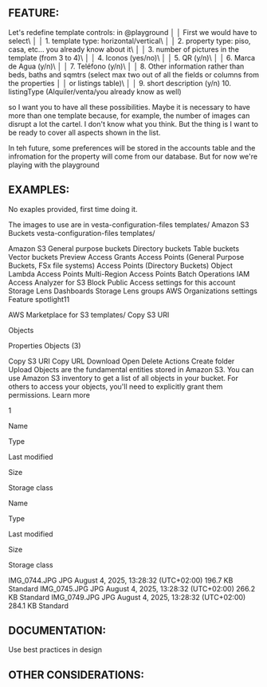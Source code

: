 ## FEATURE:

 Let's redefine template controls: in @playground                                                                                          │
│   First we would have to select\                                                                                                 │
│   1. template type: horizontal/vertical\\                                                                                        │
│   2. property type: piso, casa, etc... you already know about it\                                                                │
│   3. number of pictures in the template (from 3 to 4)\                                                                           │
│   4. Iconos (yes/no)\                                                                                                            │
│   5. QR (y/n)\                                                                                                                   │
│   6. Marca de Agua (y/n)\                                                                                                        │
│   7. Teléfono (y/n)\                                                                                                             │
│   8. Other information rather than beds, baths and sqmtrs (select max two out of all the fields or columns from the properties   │
│   or listings table)\                                                                                                            │
│   9. short description (y/n) 
10. listingType (Alquiler/venta/you already know as well)


so I want you to have all these possibilities. Maybe it is necessary to have more than one template because, for example, the number of images can disrupt a lot the cartel. I don't know what you think. But the thing is I want to be ready to cover all aspects shown in the list.

In teh future, some preferences will be stored in the accounts table and the infromation for the property will come from our database. But for now we're playing with the playground


## EXAMPLES:
No exaples provided, first time doing it. 

The images to use are in vesta-configuration-files
templates/
Amazon S3
Buckets
vesta-configuration-files
templates/



Amazon S3
General purpose buckets
Directory buckets
Table buckets
Vector buckets
Preview
Access Grants
Access Points (General Purpose Buckets, FSx file systems)
Access Points (Directory Buckets)
Object Lambda Access Points
Multi-Region Access Points
Batch Operations
IAM Access Analyzer for S3
Block Public Access settings for this account
Storage Lens
Dashboards
Storage Lens groups
AWS Organizations settings
Feature spotlight11

AWS Marketplace for S3
templates/
Copy S3 URI

Objects

Properties
Objects (3)

Copy S3 URI
Copy URL
Download
Open
Delete
Actions
Create folder
Upload
Objects are the fundamental entities stored in Amazon S3. You can use Amazon S3 inventory  to get a list of all objects in your bucket. For others to access your objects, you'll need to explicitly grant them permissions. Learn more 


1


Name
	
Type
	
Last modified
	
Size
	
Storage class

Name
	
Type
	
Last modified
	
Size
	
Storage class

IMG_0744.JPG
JPG
August 4, 2025, 13:28:32 (UTC+02:00)
196.7 KB
Standard
IMG_0745.JPG
JPG
August 4, 2025, 13:28:32 (UTC+02:00)
266.2 KB
Standard
IMG_0749.JPG
JPG
August 4, 2025, 13:28:32 (UTC+02:00)
284.1 KB
Standard


## DOCUMENTATION:
Use best practices in design

## OTHER CONSIDERATIONS:



